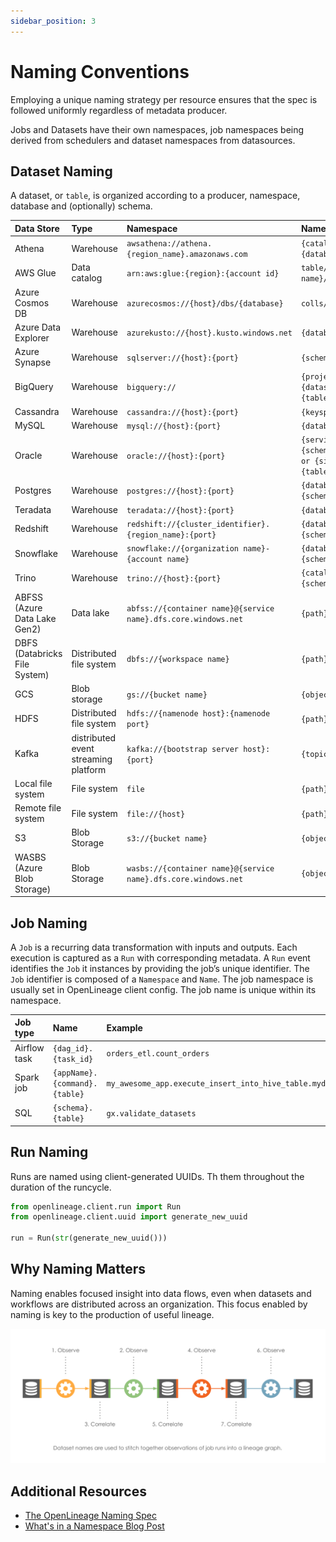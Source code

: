 ```yaml
---
sidebar_position: 3
---
```


# Naming Conventions

Employing a unique naming strategy per resource ensures that the spec is followed uniformly regardless of metadata
producer.

Jobs and Datasets have their own namespaces, job namespaces being derived from schedulers and dataset namespaces from datasources.

## Dataset Naming

A dataset, or `table`, is organized according to a producer, namespace, database and (optionally) schema.

| Data Store                    | Type                                 | Namespace                                                      | Name                                                       |
|:------------------------------|:-------------------------------------|:---------------------------------------------------------------|:-----------------------------------------------------------|
| Athena                        | Warehouse                            | `awsathena://athena.{region_name}.amazonaws.com`               | `{catalog}.{database}.{table}`                             |
| AWS Glue                      | Data catalog                         | `arn:aws:glue:{region}:{account id}`                           | `table/{database name}/{table name}`                       |
| Azure Cosmos DB               | Warehouse                            | `azurecosmos://{host}/dbs/{database}`                          | `colls/{table}`                                            |
| Azure Data Explorer           | Warehouse                            | `azurekusto://{host}.kusto.windows.net`                        | `{database}/{table}`                                       |
| Azure Synapse                 | Warehouse                            | `sqlserver://{host}:{port}`                                    | `{schema}.{table}`                                         |
| BigQuery                      | Warehouse                            | `bigquery://`                                                  | `{project id}.{dataset name}.{table name}`                 |
| Cassandra                     | Warehouse                            | `cassandra://{host}:{port}`                                    | `{keyspace}.{table}`                                       |
| MySQL                         | Warehouse                            | `mysql://{host}:{port}`                                        | `{database}.{table}`                                       |
| Oracle                        | Warehouse                            | `oracle://{host}:{port}`                                       | `{serviceName}.{schema}.{table} or {sid}.{schema}.{table}` |
| Postgres                      | Warehouse                            | `postgres://{host}:{port}`                                     | `{database}.{schema}.{table}`                              |
| Teradata                      | Warehouse                            | `teradata://{host}:{port}`                                     | `{database}.{table}`                                       |
| Redshift                      | Warehouse                            | `redshift://{cluster_identifier}.{region_name}:{port}`         | `{database}.{schema}.{table}`                              |
| Snowflake                     | Warehouse                            | `snowflake://{organization name}-{account name}`               | `{database}.{schema}.{table}`                              |
| Trino                         | Warehouse                            | `trino://{host}:{port}`                                        | `{catalog}.{schema}.{table}`                               |
| ABFSS (Azure Data Lake Gen2)  | Data lake                            | `abfss://{container name}@{service name}.dfs.core.windows.net` | `{path}`                                                   |
| DBFS (Databricks File System) | Distributed file system              | `dbfs://{workspace name}`                                      | `{path}`                                                   |
| GCS                           | Blob storage                         | `gs://{bucket name}`                                           | `{object key}`                                             |
| HDFS                          | Distributed file system              | `hdfs://{namenode host}:{namenode port}`                       | `{path}`                                                   |
| Kafka                         | distributed event streaming platform | `kafka://{bootstrap server host}:{port}`                       | `{topic}`                                                  |
| Local file system             | File system                          | `file`                                                         | `{path}`                                                   |
| Remote file system            | File system                          | `file://{host}`                                                | `{path}`                                                   |
| S3                            | Blob Storage                         | `s3://{bucket name}`                                           | `{object key}`                                             |
| WASBS (Azure Blob Storage)    | Blob Storage                         | `wasbs://{container name}@{service name}.dfs.core.windows.net` | `{object key}`                                             |

## Job Naming

A `Job` is a recurring data transformation with inputs and outputs. Each execution is captured as a `Run` with
corresponding metadata.
A `Run` event identifies the `Job` it instances by providing the job’s unique identifier.
The `Job` identifier is composed of a `Namespace` and `Name`. The job namespace is usually set in OpenLineage client
config. The job name is unique within its namespace.

| Job type     | Name                          | Example                                                      |
|:-------------|:------------------------------|:-------------------------------------------------------------|
| Airflow task | `{dag_id}.{task_id}`          | `orders_etl.count_orders`                                    |
| Spark job    | `{appName}.{command}.{table}` | `my_awesome_app.execute_insert_into_hive_table.mydb_mytable` |
| SQL          | `{schema}.{table}`            | `gx.validate_datasets`                                       |

## Run Naming

Runs are named using client-generated UUIDs. Th
them throughout the duration of the runcycle.

```python
from openlineage.client.run import Run
from openlineage.client.uuid import generate_new_uuid

run = Run(str(generate_new_uuid()))
```

## Why Naming Matters

Naming enables focused insight into data flows, even when datasets and workflows are distributed across an organization.
This focus enabled by naming is key to the production of useful lineage.

![image](./naming-correlations.svg)

## Additional Resources

* [The OpenLineage Naming Spec](https://github.com/OpenLineage/OpenLineage/blob/main/spec/Naming.md)
* [What's in a Namespace Blog Post](https://openlineage.io/blog/whats-in-a-namespace/)
